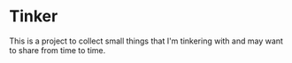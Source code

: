 # Tinker
This is a project to collect small things that I'm tinkering with and may want to share from time to time.

